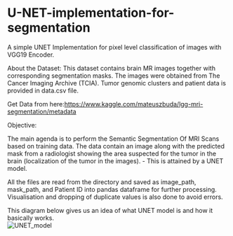 # U-NET-implementation-for-segmentation

A simple UNET Implementation for pixel level classification of images with VGG19 Encoder.


About the Dataset:
This dataset contains brain MR images together with corresponding segmentation masks.
The images were obtained from The Cancer Imaging Archive (TCIA).
Tumor genomic clusters and patient data is provided in data.csv file.

Get Data from here:https://www.kaggle.com/mateuszbuda/lgg-mri-segmentation/metadata


Objective:

The main agenda is to perform the Semantic Segmentation Of MRI Scans based on training data. The data contain an image along with the predicted mask from a radiologist showing the area suspected for the tumor in the brain (localization of the tumor in the images). - This is attained by a UNET model. 

All the files are read from the directory and saved as image_path, mask_path, and Patient ID into pandas dataframe for further processing. Visualisation and dropping of duplicate values is also done to avoid errors. 


This diagram below gives us an idea of what UNET model is and how it basically works.  
![UNET_model](https://github.com/itspreeti25/U-NET-implementation-for-segmentation/blob/main/unetmodel.png)

